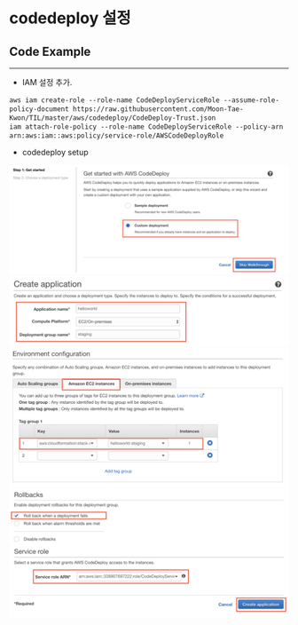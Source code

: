 # codedeploy 설정

## Code Example

---

* IAM 설정 추가.
```
aws iam create-role --role-name CodeDeployServiceRole --assume-role-policy-document https://raw.githubusercontent.com/Moon-Tae-Kwon/TIL/master/aws/codedeploy/CodeDeploy-Trust.json
iam attach-role-policy --role-name CodeDeployServiceRole --policy-arn arn:aws:iam::aws:policy/service-role/AWSCodeDeployRole
```
* codedeploy setup

![codedeploy-setup-1](/images/codedeploy-setup-1.png)
![codedeploy-setup-2](/images/codedeploy-setup-2.png)
![codedeploy-setup-3](/images/codedeploy-setup-3.png)
![codedeploy-setup-4](/images/codedeploy-setup-4.png)